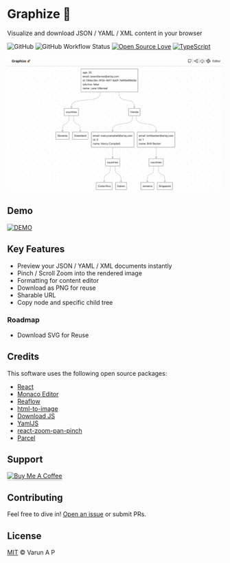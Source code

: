 # Graphize 🚀

Visualize and download JSON / YAML / XML content in your browser

![GitHub](https://img.shields.io/github/license/apvarun/graphize)
![GitHub Workflow Status](https://img.shields.io/github/actions/workflow/status/apvarun/graphize/gh-pages.yml)
[![Open Source Love](https://badges.frapsoft.com/os/v2/open-source.svg?v=103)](https://github.com/ellerbrock/open-source-badges/)
[![TypeScript](https://badgen.net/badge/icon/typescript?icon=typescript&label)](https://typescriptlang.org)

![Preview](./src/assets/preview.jpg)

## Demo

[![DEMO](https://img.shields.io/badge/DEMO-Preview-blue?style=for-the-badge&logo=appveyor)](https://apvarun.github.io/graphize)

## Key Features

- Preview your JSON / YAML / XML documents instantly
- Pinch / Scroll Zoom into the rendered image
- Formatting for content editor
- Download as PNG for reuse
- Sharable URL
- Copy node and specific child tree

### Roadmap

- Download SVG for Reuse

## Credits

This software uses the following open source packages:

- [React](https://github.com/facebook/react)
- [Monaco Editor](https://microsoft.github.io/monaco-editor/)
- [Reaflow](https://github.com/reaviz/reaflow)
- [html-to-image](https://github.com/bubkoo/html-to-image)
- [Download JS](https://github.com/rndme/download)
- [YamlJS](https://github.com/jeremyfa/yaml.js)
- [react-zoom-pan-pinch](https://github.com/prc5/react-zoom-pan-pinch)
- [Parcel](https://github.com/parcel-bundler/parcel)

## Support

<a href="https://www.buymeacoffee.com/apvarun" target="_blank"><img src="https://www.buymeacoffee.com/assets/img/custom_images/purple_img.png" alt="Buy Me A Coffee" style="height: 41px !important;width: 174px !important;box-shadow: 0px 3px 2px 0px rgba(190, 190, 190, 0.5) !important;-webkit-box-shadow: 0px 3px 2px 0px rgba(190, 190, 190, 0.5) !important;" ></a>

## Contributing

Feel free to dive in! [Open an issue](https://github.com/apvarun/graphize/issues/new) or submit PRs.

## License

[MIT](LICENSE) © Varun A P
